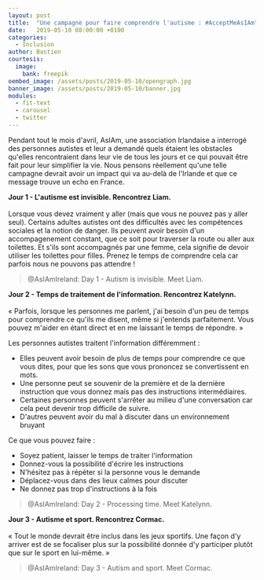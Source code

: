 ```yaml
---
layout: post
title:  "Une campagne pour faire comprendre l'autisme : #AcceptMeAsIAm"
date:   2019-05-10 08:00:00 +0100
categories:
  - Inclusion
author: Bastien
courtesis:
  image:
    bank: freepik
oembed_image: /assets/posts/2019-05-10/opengraph.jpg
banner_image: /assets/posts/2019-05-10/banner.jpg
modules:
  - fit-text
  - carousel
  - twitter
---
```


Pendant tout le mois d'avril, AsIAm, une association Irlandaise a interrogé des personnes autistes et leur a demandé quels étaient les obstacles qu'elles rencontraient dans leur vie de tous les jours et ce qui pouvait être fait pour leur simplifier la vie.
Nous pensons réellement qu'une telle campagne devrait avoir un impact qui va au-delà de l'Irlande et que ce message trouve un echo en France.


<div class="center">
<amp-carousel width="600" height="1100" layout="intrinsic" type="slides" class="white" id="carousel">
 <div class="slide">
  <amp-fit-text width="600" height="300" layout="responsive" max-font-size="17">
   <strong>Jour 1 - L'autisme est invisible. Rencontrez Liam.</strong><br /><br />
   Lorsque vous devez vraiment y aller (mais que vous ne pouvez pas y aller seul).
   Certains adultes autistes ont des difficultés avec les compétences sociales et la notion de danger.
   Ils peuvent avoir besoin d'un accompagenement constant, que ce soit pour traverser la route ou aller aux toilettes.
   Et s'ils sont accompagnés par une femme, cela signifie de devoir utiliser les toilettes pour filles.
   Prenez le temps de comprendre cela car parfois nous ne pouvons pas attendre&nbsp;!
  </amp-fit-text>
  <amp-twitter width="600" height="800" data-tweetid="1113414191283671041"><blockquote placeholder>
   @AsIAmIreland: Day 1 - Autism is invisible. Meet Liam.
   </blockquote></amp-twitter>
 </div>

 <div class="slide">
  <amp-fit-text width="600" height="300" layout="responsive" max-font-size="17">
   <strong>Jour 2 - Temps de traitement de l'information. Rencontrez Katelynn.</strong><br /><br />
   «&nbsp;Parfois, lorsque les personnes me parlent, j'ai besoin d'un peu de temps pour comprendre ce qu'ils me disent, même si j'entends parfaitement.
   Vous pouvez m'aider en étant direct et en me laissant le temps de répondre.&nbsp;»

   <p class=".align-left">
   Les personnes autistes traitent l'information différemment&nbsp;:
   <ul class=".align-left">
    <li class=".align-left">Elles peuvent avoir besoin de plus de temps pour comprendre ce que vous dites, pour que les sons que vous prononcez se convertissent en mots.</li>
    <li class=".align-left">Une personne peut se souvenir de la première et de la dernière instruction que vous donnez mais pas des instructions intermédiaires.</li>
    <li class=".align-left">Certaines personnes peuvent s'arrêter au milieu d'une conversation car cela peut devenir trop difficile de suivre.</li>
    <li class=".align-left">D'autres peuvent avoir du mal à discuter dans un environnement bruyant</li>
   </ul>
   </p>

   <p class=".align-left">
   Ce que vous pouvez faire&nbsp;:
   <ul class=".align-left">
    <li class=".align-left">Soyez patient, laisser le temps de traiter l'information</li>
    <li class=".align-left">Donnez-vous la possibilité d'écrire les instructions</li>
    <li class=".align-left">N'hésitez pas à répéter si la personne vous le demande</li>
    <li class=".align-left">Déplacez-vous dans des lieux calmes pour discuter</li>
    <li class=".align-left">Ne donnez pas trop d'instructions à la fois</li>
   </ul>
   </p>
  </amp-fit-text>
  <amp-twitter width="600" height="800" data-tweetid="1113741232130461696"><blockquote placeholder>
   @AsIAmIreland: Day 2 - Processing time. Meet Katelynn.
   </blockquote></amp-twitter>
 </div>
</amp-carousel>

 <div class="slide">
  <amp-fit-text width="600" height="300" layout="responsive" max-font-size="17">
   <strong>Jour 3 - Autisme et sport. Rencontrez Cormac.</strong><br /><br />
   «&nbsp;Tout le monde devrait être inclus dans les jeux sportifs.
   Une façon d'y arriver est de se focaliser plus sur la possibilité donnée d'y participer plutôt que sur le sport en lui-même.&nbsp;»
  </amp-fit-text>
  <amp-twitter width="600" height="800" data-tweetid="1114074206684295168"><blockquote placeholder>
   @AsIAmIreland: Day 3 - Autism and sport. Meet Cormac.
   </blockquote></amp-twitter>
 </div>
</amp-carousel>



</div>
